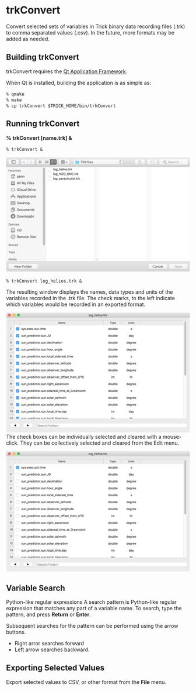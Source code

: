 # trkConvert

Convert selected sets of variables in Trick binary data recording files (.trk) to comma separated values (.csv). In the future, more formats may be added as needed.

## Building trkConvert

trkConvert requires the [Qt Application Framework](https://www.qt.io).

When Qt is installed, building the application is as simple as:

```
% qmake
% make
% cp trkConvert $TRICK_HOME/bin/trkConvert
```

## Running trkConvert

**% trkConvert [name.trk] &**

```
% trkConvert &
```

![fileSelectDialog](images/fileSelectDialog.png)

```
% trkConvert log_helios.trk &
```
The resulting window displays the names, data types and units of the variables recorded in the .trk file. The check marks, to the left indicate which variables would be recorded in an exported format.

![x](images/DocWindow.png)
The check boxes can be individually selected and cleared with a mouse-click.
They can be collectively selected and cleared from the Edit menu.

![x](images/DocWindow2.png)

## Variable Search

Python-like regular expressions
A search pattern is Python-like regular expression that matches any part of a variable name. To search, type the pattern, and press **Return** or **Enter**.

Subsequent searches for the pattern can be performed using the arrow buttons.

* Right arror searches forward
* Left arrow searches backward.

## Exporting Selected Values
Export selected values to CSV, or other format from the **File** menu. 